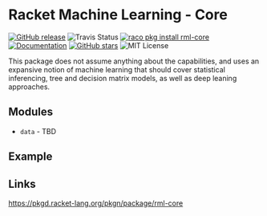 # Racket Machine Learning - Core

[![GitHub release](https://img.shields.io/github/release/johnstonskj/rml-core.svg?style=flat-square)](https://github.com/johnstonskj/rml-core/releases)
![Travis Status](https://travis-ci.org/johnstonskj/rml-core.svg)
[![raco pkg install rml-core](https://img.shields.io/badge/raco%20pkg%20install-rml--core-blue.svg)](http://pkgs.racket-lang.org/package/rml-core)
[![Documentation](https://img.shields.io/badge/raco%20docs-rml--core-blue.svg)](http://docs.racket-lang.org/rml-core/index.html)
[![GitHub stars](https://img.shields.io/github/stars/johnstonskj/rml-core.svg)](https://github.com/johnstonskj/rml-core/stargazers)
![MIT License](https://img.shields.io/badge/license-MIT-118811.svg)

This package does not assume anything about the capabilities, and uses an
expansive notion of machine learning that should cover statistical inferencing,
tree and decision matrix models, as well as deep leaning approaches.

## Modules

* `data` - TBD

## Example


## Links

https://pkgd.racket-lang.org/pkgn/package/rml-core
